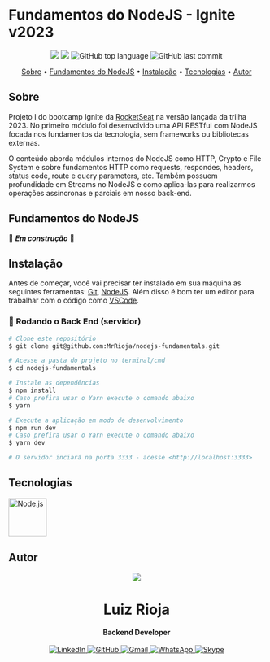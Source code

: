 # Fundamentos do NodeJS - Ignite v2023

<p align="center">
  <img src="https://img.shields.io/static/v1?label=nodejs&message=fundamentals&color=blueviolet&style=for-the-badge"/>
  <img src="https://img.shields.io/github/license/MrRioja/nodejs-fundamentals?color=blueviolet&logo=License&style=for-the-badge"/>
  <img alt="GitHub top language" src="https://img.shields.io/github/languages/top/MrRioja/nodejs-fundamentals?color=blueviolet&logo=JavaScript&logoColor=white&style=for-the-badge">
  <img alt="GitHub last commit" src="https://img.shields.io/github/last-commit/MrRioja/nodejs-fundamentals?color=blueviolet&style=for-the-badge">
</p>

<p align="center">
  <a href="#sobre">Sobre</a> •
  <a href="#fundamentos-do-nodejs">Fundamentos do NodeJS</a> •
  <a href="#instalação">Instalação</a> •
  <a href="#tecnologias">Tecnologias</a> •
  <a href="#autor">Autor</a>
</p>

## Sobre

Projeto I do bootcamp Ignite da [RocketSeat](https://www.rocketseat.com.br/) na versão lançada da trilha 2023. No primeiro módulo foi desenvolvido uma API RESTful com NodeJS focada nos fundamentos da tecnologia, sem frameworks ou bibliotecas externas.

O conteúdo aborda módulos internos do NodeJS como HTTP, Crypto e File System e sobre fundamentos HTTP como requests, respondes, headers, status code, route e query parameters, etc. Também possuem profundidade em Streams no NodeJS e como aplica-las para realizarmos operações assíncronas e parciais em nosso back-end.

## Fundamentos do NodeJS

🚧 **_Em construção_** 🚧

## Instalação

Antes de começar, você vai precisar ter instalado em sua máquina as seguintes ferramentas:
[Git](https://git-scm.com), [NodeJS](https://nodejs.org/en/).
Além disso é bom ter um editor para trabalhar com o código como [VSCode](https://code.visualstudio.com/).

### 🎲 Rodando o Back End (servidor)

```bash
# Clone este repositório
$ git clone git@github.com:MrRioja/nodejs-fundamentals.git

# Acesse a pasta do projeto no terminal/cmd
$ cd nodejs-fundamentals

# Instale as dependências
$ npm install
# Caso prefira usar o Yarn execute o comando abaixo
$ yarn

# Execute a aplicação em modo de desenvolvimento
$ npm run dev
# Caso prefira usar o Yarn execute o comando abaixo
$ yarn dev

# O servidor inciará na porta 3333 - acesse <http://localhost:3333>
```

## Tecnologias

<img src="https://profilinator.rishav.dev/skills-assets/nodejs-original-wordmark.svg" alt="Node.js" height="75" />

## Autor

<div align="center">
<img src="https://images.weserv.nl/?url=avatars.githubusercontent.com/u/55336456?v=4&h=100&w=100&fit=cover&mask=circle&maxage=7d" />
<h1>Luiz Rioja</h1>
<strong>Backend Developer</strong>
<br/>
<br/>

<a href="https://linkedin.com/in/luizrioja" target="_blank">
<img alt="LinkedIn" src="https://img.shields.io/badge/linkedin-%230077B5.svg?style=for-the-badge&logo=linkedin&logoColor=white"/>
</a>

<a href="https://github.com/mrrioja" target="_blank">
<img alt="GitHub" src="https://img.shields.io/badge/github-%23121011.svg?style=for-the-badge&logo=github&logoColor=white"/>
</a>

<a href="mailto:lulyrioja@gmail.com?subject=Fala%20Dev" target="_blank">
<img alt="Gmail" src="https://img.shields.io/badge/Gmail-D14836?style=for-the-badge&logo=gmail&logoColor=white" />
</a>

<a href="https://api.whatsapp.com/send?phone=5511933572652" target="_blank">
<img alt="WhatsApp" src="https://img.shields.io/badge/WhatsApp-25D366?style=for-the-badge&logo=whatsapp&logoColor=white"/>
</a>

<a href="https://join.skype.com/invite/tvBbOq03j5Uu" target="_blank">
<img alt="Skype" src="https://img.shields.io/badge/SKYPE-%2300AFF0.svg?style=for-the-badge&logo=Skype&logoColor=white"/>
</a>

<br/>
<br/>
</div>
